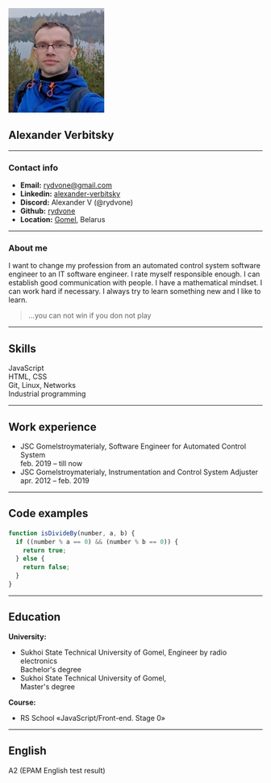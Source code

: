 ![avatar](assets/img/avatar.jpg)  

## Alexander Verbitsky
****  

### Contact info  
+ **Email:**      rydvone@gmail.com
+ **Linkedin:**   [alexander-verbitsky](https://www.linkedin.com/in/alexander-verbitsky-67243921a/ 'linkedin')
+ **Discord:**	  Alexander V (@rydvone)	
+ **Github:**     [rydvone](https://github.com/rydvone)  
+ **Location:**   [Gomel](https://goo.gl/maps/qdCNhz15wzo9SL1d8), Belarus

****
### About me
I want to change my profession from an automated control system software engineer to an IT software engineer. I rate myself responsible enough. I can establish good communication with people. I have a mathematical mindset. I can work hard if necessary. I always try to learn something new and I like to learn.

> ...you can not win if you don not play

****  

## Skills
JavaScript  
HTML, CSS  
Git, Linux, Networks  
Industrial programming 
  
****  

## Work experience
* JSC Gomelstroymaterialy, Software Engineer for Automated Control System  
feb. 2019 – till now
* JSC Gomelstroymaterialy, Instrumentation and Control System Adjuster  
apr. 2012 – feb. 2019

****  
## Code examples
```javascript
function isDivideBy(number, a, b) {
  if ((number % a == 0) && (number % b == 0)) {
    return true;
  } else {
    return false;
  }
}
```
****  
## Education 
**University:**  
  * Sukhoi State Technical University of Gomel, Engineer by radio electronics  
  Bachelor's degree
  * Sukhoi State Technical University of Gomel,  
  Master's degree  

**Course:**  
  * RS School «JavaScript/Front-end. Stage 0»  

****
## English
A2  (EPAM English test result)
